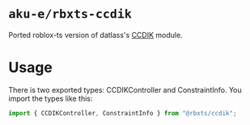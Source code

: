 # `aku-e/rbxts-ccdik`
Ported roblox-ts version of datlass's [CCDIK](https://github.com/datlass/Rbx-CCDIK) module.

# Usage
There is two exported types: CCDIKController and ConstraintInfo.
You import the types like this:
```ts
import { CCDIKController, ConstraintInfo } from "@rbxts/ccdik";
```
